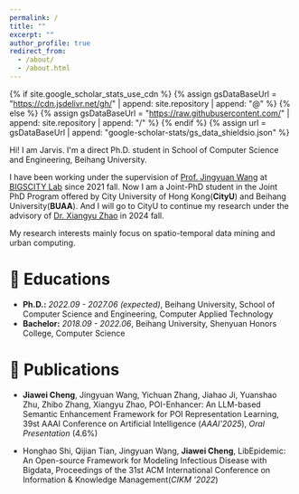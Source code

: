 ```yaml
---
permalink: /
title: ""
excerpt: ""
author_profile: true
redirect_from: 
  - /about/
  - /about.html
---
```


{% if site.google_scholar_stats_use_cdn %}
{% assign gsDataBaseUrl = "https://cdn.jsdelivr.net/gh/" | append: site.repository | append: "@" %}
{% else %}
{% assign gsDataBaseUrl = "https://raw.githubusercontent.com/" | append: site.repository | append: "/" %}
{% endif %}
{% assign url = gsDataBaseUrl | append: "google-scholar-stats/gs_data_shieldsio.json" %}

<span class='anchor' id='about-me'></span>

Hi! I am Jarvis. I'm a direct Ph.D. student in School of Computer Science and Engineering, Beihang University.

I have been working under the supervision of [Prof. Jingyuan Wang](https://www.bigscity.com/jingyuan-wang/) at [BIGSCITY Lab](https://www.bigscity.com/) since 2021 fall. Now I am a Joint-PhD student in the Joint PhD Program offered by City University of Hong Kong(**CityU**) and Beihang University(**BUAA**).
And I will go to CityU to continue my research under the advisory of [Dr. Xiangyu Zhao](https://zhaoxyai.github.io/) in 2024 fall.

My research interests mainly focus on spatio-temporal data mining and urban computing.



# 📖 Educations
- **Ph.D.:** *2022.09 - 2027.06 (expected)*, Beihang University, School of Computer Science and Engineering, Computer Applied Technology
- **Bachelor:** *2018.09 - 2022.06*, Beihang University, Shenyuan Honors College, Computer Science

# 📑 Publications
- **Jiawei Cheng**, Jingyuan Wang, Yichuan Zhang, Jiahao Ji, Yuanshao Zhu, Zhibo Zhang, Xiangyu Zhao, POI-Enhancer: An LLM-based Semantic Enhancement Framework for POI Representation Learning, 39st AAAI Conference on Artificial Intelligence (*AAAI'2025*), *Oral Presentation* (4.6%)

- Honghao Shi, Qijian Tian, Jingyuan Wang, **Jiawei Cheng**, LibEpidemic: An Open-source Framework for Modeling Infectious Disease with Bigdata, Proceedings of the 31st ACM International Conference on Information & Knowledge Management(*CIKM '2022*)



